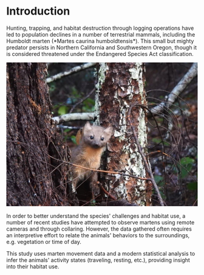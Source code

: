 # Introduction

Hunting, trapping, and habitat destruction through logging operations have led to population declines in a number of terrestrial mammals, including the Humboldt marten (\*Martes caurina humboldtensis\*). This small but mighty predator persists in Northern California and Southwestern Oregon, though it is considered threatened under the Endangered Species Act classification.

![Fren shape](marten.jpg)

In order to better understand the species' challenges and habitat use, a number of recent studies have attempted to observe martens using remote cameras and through collaring. However, the data gathered often requires an interpretive effort to relate the animals' behaviors to the surroundings, e.g. vegetation or time of day.

This study uses marten movement data and a modern statistical analysis to infer the animals' activity states (traveling, resting, etc.), providing insight into their habitat use.
